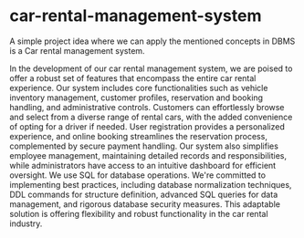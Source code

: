 # car-rental-management-system

A simple project idea where we can apply the mentioned concepts in DBMS is a Car rental management system.

In the development of our car rental management system, we are poised to offer a robust set of features that encompass the entire car rental experience. Our system includes core functionalities such as vehicle inventory management, customer profiles, reservation and booking handling, and administrative controls. Customers can effortlessly browse and select from a diverse range of rental cars, with the added convenience of opting for a driver if needed. User registration provides a personalized experience, and online booking streamlines the reservation process, complemented by secure payment handling. Our system also simplifies employee management, maintaining detailed records and responsibilities, while administrators have access to an intuitive dashboard for efficient oversight. We use SQL for database operations. We're committed to implementing best practices, including database normalization techniques, DDL commands for structure definition, advanced SQL queries for data management, and rigorous database security measures. This adaptable solution is offering flexibility and robust functionality in the car rental industry.